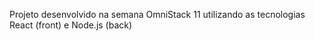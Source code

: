 Projeto desenvolvido na semana OmniStack 11 utilizando as tecnologias React (front) e Node.js (back)
